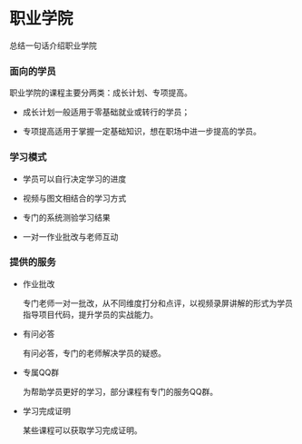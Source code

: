 # 职业学院

总结一句话介绍职业学院

### 面向的学员

职业学院的课程主要分两类：成长计划、专项提高。

- 成长计划一般适用于零基础就业或转行的学员；
  
- 专项提高适用于掌握一定基础知识，想在职场中进一步提高的学员。

### 学习模式

- 学员可以自行决定学习的进度
  
- 视频与图文相结合的学习方式
  
- 专门的系统测验学习结果
  
- 一对一作业批改与老师互动

### 提供的服务

- 作业批改
  
  专门老师一对一批改，从不同维度打分和点评，以视频录屏讲解的形式为学员指导项目代码，提升学员的实战能力。

- 有问必答
  
  有问必答，专门的老师解决学员的疑惑。

- 专属QQ群
  
  为帮助学员更好的学习，部分课程有专门的服务QQ群。

- 学习完成证明
  
  某些课程可以获取学习完成证明。
